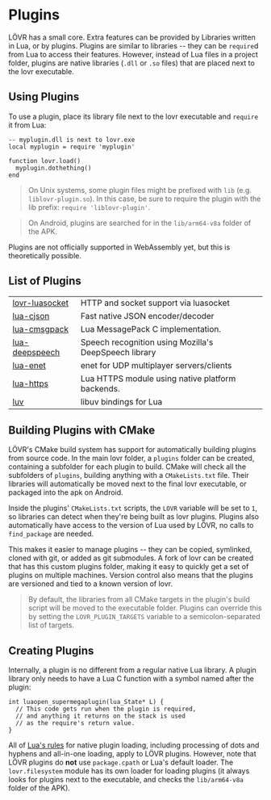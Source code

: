 Plugins
===

LÖVR has a small core.  Extra features can be provided by <a data-key="Libraries">Libraries</a>
written in Lua, or by plugins.  Plugins are similar to libraries -- they can be `require`d from Lua
to access their features.  However, instead of Lua files in a project folder, plugins are native
libraries (`.dll` or `.so` files) that are placed next to the lovr executable.

Using Plugins
---

To use a plugin, place its library file next to the lovr executable and `require` it from Lua:

    -- myplugin.dll is next to lovr.exe
    local myplugin = require 'myplugin'

    function lovr.load()
      myplugin.dothething()
    end

> On Unix systems, some plugin files might be prefixed with `lib` (e.g. `liblovr-plugin.so`).
> In this case, be sure to require the plugin with the lib prefix: `require 'liblovr-plugin'`.

> On Android, plugins are searched for in the `lib/arm64-v8a` folder of the APK.

Plugins are not officially supported in WebAssembly yet, but this is theoretically possible.

List of Plugins
---

<table>
  <tbody>
    <tr>
      <td><a href="https://github.com/brainrom/lovr-luasocket">lovr-luasocket</a></td>
      <td>HTTP and socket support via luasocket</td>
    </tr>
    <tr>
      <td><a href="https://github.com/bjornbytes/lua-cjson">lua-cjson</a></td>
      <td>Fast native JSON encoder/decoder</td>
    </tr>
    <tr>
      <td><a href="https://github.com/antirez/lua-cmsgpack">lua-cmsgpack</a></td>
      <td>Lua MessagePack C implementation.</td>
    </tr>
    <tr>
      <td><a href="https://github.com/bjornbytes/lua-deepspeech">lua-deepspeech</a></td>
      <td>Speech recognition using Mozilla's DeepSpeech library</td>
    </tr>
    <tr>
      <td><a href="https://github.com/bjornbytes/lua-enet">lua-enet</a></td>
      <td>enet for UDP multiplayer servers/clients</td>
    </tr>
    <tr>
      <td><a href="https://github.com/love2d/lua-https">lua-https</a></td>
      <td>Lua HTTPS module using native platform backends.</td>
    </tr>
    <tr>
      <td><a href="https://github.com/luvit/luv">luv</a></td>
      <td>libuv bindings for Lua</td>
    </tr>
  </tbody>
</table>

Building Plugins with CMake
---

LÖVR's CMake build system has support for automatically building plugins from source code.  In the
main lovr folder, a `plugins` folder can be created, containing a subfolder for each plugin to
build.  CMake will check all the subfolders of `plugins`, building anything with a `CMakeLists.txt`
file.  Their libraries will automatically be moved next to the final lovr executable, or packaged
into the apk on Android.

Inside the plugins' `CMakeLists.txt` scripts, the `LOVR` variable will be set to `1`, so libraries
can detect when they're being built as lovr plugins.  Plugins also automatically have access to the
version of Lua used by LÖVR, no calls to `find_package` are needed.

This makes it easier to manage plugins -- they can be copied, symlinked, cloned with git, or added
as git submodules.  A fork of lovr can be created that has this custom plugins folder, making it
easy to quickly get a set of plugins on multiple machines.  Version control also means that the
plugins are versioned and tied to a known version of lovr.

> By default, the libraries from all CMake targets in the plugin's build script will be moved
> to the executable folder.  Plugins can override this by setting the `LOVR_PLUGIN_TARGETS` variable
> to a semicolon-separated list of targets.

Creating Plugins
---

Internally, a plugin is no different from a regular native Lua library.  A plugin library only needs
to have a Lua C function with a symbol named after the plugin:

    int luaopen_supermegaplugin(lua_State* L) {
      // This code gets run when the plugin is required,
      // and anything it returns on the stack is used
      // as the require's return value.
    }

All of [Lua's rules](https://www.lua.org/manual/5.1/manual.html#pdf-package.loaders) for native
plugin loading, including processing of dots and hyphens and all-in-one loading, apply to LÖVR
plugins.  However, note that LÖVR plugins do **not** use `package.cpath` or Lua's default loader.
The `lovr.filesystem` module has its own loader for loading plugins (it always looks for plugins
next to the executable, and checks the `lib/arm64-v8a` folder of the APK).

